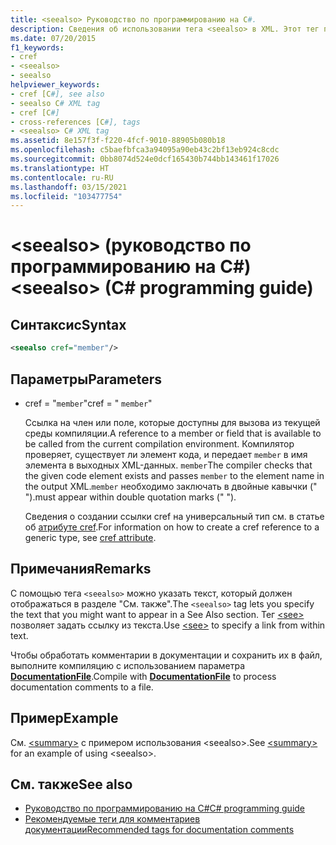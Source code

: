 ```yaml
---
title: <seealso> Руководство по программированию на C#.
description: Сведения об использовании тега <seealso> в XML. Этот тег позволяет указать текст, который должен отображаться в разделе "См. также".
ms.date: 07/20/2015
f1_keywords:
- cref
- <seealso>
- seealso
helpviewer_keywords:
- cref [C#], see also
- seealso C# XML tag
- cref [C#]
- cross-references [C#], tags
- <seealso> C# XML tag
ms.assetid: 8e157f3f-f220-4fcf-9010-88905b080b18
ms.openlocfilehash: c5baefbfca3a94095a90eb43c2bf13eb924c8cdc
ms.sourcegitcommit: 0bb8074d524e0dcf165430b744bb143461f17026
ms.translationtype: HT
ms.contentlocale: ru-RU
ms.lasthandoff: 03/15/2021
ms.locfileid: "103477754"
---
```

# <a name="seealso-c-programming-guide"></a><span data-ttu-id="4323f-105">\<seealso> (руководство по программированию на C#)</span><span class="sxs-lookup"><span data-stu-id="4323f-105">\<seealso> (C# programming guide)</span></span>

## <a name="syntax"></a><span data-ttu-id="4323f-106">Синтаксис</span><span class="sxs-lookup"><span data-stu-id="4323f-106">Syntax</span></span>

```xml
<seealso cref="member"/>
```

## <a name="parameters"></a><span data-ttu-id="4323f-107">Параметры</span><span class="sxs-lookup"><span data-stu-id="4323f-107">Parameters</span></span>

- <span data-ttu-id="4323f-108">cref = "`member`"</span><span class="sxs-lookup"><span data-stu-id="4323f-108">cref = " `member`"</span></span>

  <span data-ttu-id="4323f-109">Ссылка на член или поле, которые доступны для вызова из текущей среды компиляции.</span><span class="sxs-lookup"><span data-stu-id="4323f-109">A reference to a member or field that is available to be called from the current compilation environment.</span></span> <span data-ttu-id="4323f-110">Компилятор проверяет, существует ли элемент кода, и передает `member` в имя элемента в выходных XML-данных. `member`</span><span class="sxs-lookup"><span data-stu-id="4323f-110">The compiler checks that the given code element exists and passes `member` to the element name in the output XML.`member`</span></span> <span data-ttu-id="4323f-111">необходимо заключать в двойные кавычки (" ").</span><span class="sxs-lookup"><span data-stu-id="4323f-111">must appear within double quotation marks (" ").</span></span>

  <span data-ttu-id="4323f-112">Сведения о создании ссылки cref на универсальный тип см. в статье об [атрибуте cref](./cref-attribute.md).</span><span class="sxs-lookup"><span data-stu-id="4323f-112">For information on how to create a cref reference to a generic type, see [cref attribute](./cref-attribute.md).</span></span>

## <a name="remarks"></a><span data-ttu-id="4323f-113">Примечания</span><span class="sxs-lookup"><span data-stu-id="4323f-113">Remarks</span></span>

<span data-ttu-id="4323f-114">С помощью тега `<seealso>` можно указать текст, который должен отображаться в разделе "См. также".</span><span class="sxs-lookup"><span data-stu-id="4323f-114">The `<seealso>` tag lets you specify the text that you might want to appear in a See Also section.</span></span> <span data-ttu-id="4323f-115">Тег [\<see>](./see.md) позволяет задать ссылку из текста.</span><span class="sxs-lookup"><span data-stu-id="4323f-115">Use [\<see>](./see.md) to specify a link from within text.</span></span>

<span data-ttu-id="4323f-116">Чтобы обработать комментарии в документации и сохранить их в файл, выполните компиляцию с использованием параметра [**DocumentationFile**](../../language-reference/compiler-options/output.md#documentationfile).</span><span class="sxs-lookup"><span data-stu-id="4323f-116">Compile with [**DocumentationFile**](../../language-reference/compiler-options/output.md#documentationfile) to process documentation comments to a file.</span></span>

## <a name="example"></a><span data-ttu-id="4323f-117">Пример</span><span class="sxs-lookup"><span data-stu-id="4323f-117">Example</span></span>

<span data-ttu-id="4323f-118">См. [\<summary>](./summary.md) с примером использования \<seealso>.</span><span class="sxs-lookup"><span data-stu-id="4323f-118">See [\<summary>](./summary.md) for an example of using \<seealso>.</span></span>

## <a name="see-also"></a><span data-ttu-id="4323f-119">См. также</span><span class="sxs-lookup"><span data-stu-id="4323f-119">See also</span></span>

- [<span data-ttu-id="4323f-120">Руководство по программированию на C#</span><span class="sxs-lookup"><span data-stu-id="4323f-120">C# programming guide</span></span>](../index.md)
- [<span data-ttu-id="4323f-121">Рекомендуемые теги для комментариев документации</span><span class="sxs-lookup"><span data-stu-id="4323f-121">Recommended tags for documentation comments</span></span>](./recommended-tags-for-documentation-comments.md)
